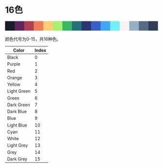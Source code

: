 # 16色



![](images/palette.png)

颜色代号为0-15，共16种色。

| Color       | Index |
| ----------- | ----- |
| Black       | 0     |
| Purple      | 1     |
| Red         | 2     |
| Orange      | 3     |
| Yellow      | 4     |
| Light Green | 5     |
| Green       | 6     |
| Dark Green  | 7     |
| Dark Blue   | 8     |
| Blue        | 9     |
| Light Blue  | 10    |
| Cyan        | 11    |
| White       | 12    |
| Light Grey  | 13    |
| Grey        | 14    |
| Dark Grey   | 15    |



